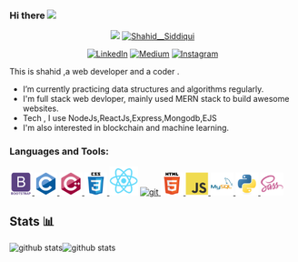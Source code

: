### Hi there <img src="https://github.com/TheDudeThatCode/TheDudeThatCode/blob/master/Assets/Hi.gif" width="29px">
<p align="center">
<img src='https://user-images.githubusercontent.com/5713670/87202985-820dcb80-c2b6-11ea-9f56-7ec461c497c3.gif' width='100"'>
<a href="https://shahid92.netlify.app/" target="_blank"><img src="https://img.shields.io/badge/Website-Shahid__Siddiqui-blue?style=for-the-badge&logo=appveyor" alt="Shahid__Siddiqui" /></a>
</p>
<p align="center">
<a href="https://www.linkedin.com/in/shahid-a49397194/" target="_blank"><img alt="LinkedIn" src="https://img.shields.io/badge/LinkedIn-shahid-blue?style=flat&logo=linkedin"></a> 
<a href="https://www.facebook.com/profile.php?id=100015340308964" target="_blank"><img alt="Medium" src="https://img.shields.io/badge/facebook-shahid-blue?style=flat&logo=facebook"></a> 
<a href="https://www.instagram.com/dev.shahid" target="_blank" ><img alt="Instagram" src="https://img.shields.io/badge/Instagram-shahid-blue?style=flat&logo=instagram"></a>
</p>
  

   This is shahid ,a web developer and a coder .
-  I’m currently practicing data structures and algorithms regularly.
-  I'm full stack web devloper, mainly used MERN stack to build awesome websites.
-  Tech , I use NodeJs,ReactJs,Express,Mongodb,EJS
-  I'm also interested in blockchain and machine learning.


<h3 align="left">Languages and Tools:</h3>
<p align="left"> 
 <a href="https://getbootstrap.com" target="_blank"> <img src="https://raw.githubusercontent.com/devicons/devicon/master/icons/bootstrap/bootstrap-plain-wordmark.svg" alt="bootstrap" width="40" height="40"/> </a> 
 <a href="https://www.cprogramming.com/" target="_blank"> <img src="https://raw.githubusercontent.com/devicons/devicon/master/icons/c/c-original.svg" alt="c" width="40" height="40"/> </a> 
<a href="https://www.w3schools.com/cpp/" target="_blank"> <img src="https://raw.githubusercontent.com/devicons/devicon/master/icons/cplusplus/cplusplus-original.svg" alt="cplusplus" width="40" height="40"/> </a> 
 <a href="https://www.w3schools.com/css/" target="_blank"> <img src="https://raw.githubusercontent.com/devicons/devicon/master/icons/css3/css3-original-wordmark.svg" alt="css3" width="40" height="40"/> </a> 
  <img src="https://github.com/devicons/devicon/blob/master/icons/react/react-original.svg" alt="react" width="50" height="50" />  
 <a href="https://git-scm.com/" target="_blank"> <img src="https://www.vectorlogo.zone/logos/git-scm/git-scm-icon.svg" alt="git" width="40" height="40"/> </a> 
 <a href="https://www.w3.org/html/" target="_blank"> <img src="https://raw.githubusercontent.com/devicons/devicon/master/icons/html5/html5-original-wordmark.svg" alt="html5" width="40" height="40"/> </a>
 <a href="https://developer.mozilla.org/en-US/docs/Web/JavaScript" target="_blank"> <img src="https://raw.githubusercontent.com/devicons/devicon/master/icons/javascript/javascript-original.svg" alt="javascript" width="40" height="40"/> </a> 
 <a href="https://www.mysql.com/" target="_blank"> <img src="https://raw.githubusercontent.com/devicons/devicon/master/icons/mysql/mysql-original-wordmark.svg" alt="mysql" width="40" height="40"/> </a> 
 <a href="https://www.python.org" target="_blank"> <img src="https://raw.githubusercontent.com/devicons/devicon/master/icons/python/python-original.svg" alt="python" width="40" height="40"/> </a> 
 <a href="https://sass-lang.com" target="_blank"> <img src="https://raw.githubusercontent.com/devicons/devicon/master/icons/sass/sass-original.svg" alt="sass" width="40" height="40"/> </a> </p>



<h2>Stats 📊</h2>

<img align="left" src="https://github-readme-stats.vercel.app/api/?username=shahidsiddiqui786&show_icons=true&theme=cobalt&count_private=true&hide=stars" alt="github stats"/>
<img align="centre" src="https://github-readme-stats.vercel.app/api/top-langs/?username=shahidsiddiqui786&layout=compact&theme=cobalt" alt="github stats"/>
<!-- <img align="centre" height="250px" src="https://github-readme-streak-stats.herokuapp.com/?user=shahidsiddiqui786&theme=cobalt" alt="github stats"/> -->


